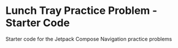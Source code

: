 Lunch Tray Practice Problem - Starter Code
==================================

Starter code for the Jetpack Compose Navigation practice problems
